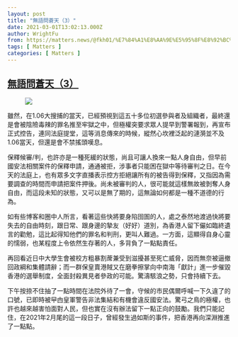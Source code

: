 ```yaml
---
layout: post
title: "無語問蒼天（3）"
date: 2021-03-01T13:02:13.000Z
author: WrightFu
from: https://matters.news/@fkh01/%E7%84%A1%E8%AA%9E%E5%95%8F%E8%92%BC%E5%A4%A9-3-bafyreig6ov4bbonf6u6nfimf23u2tjrpcsm2xl3qapcf55knqsjghfuivm
tags: [ Matters ]
categories: [ Matters ]
---
```

<!--1614603733000-->
[無語問蒼天（3）](https://matters.news/@fkh01/%E7%84%A1%E8%AA%9E%E5%95%8F%E8%92%BC%E5%A4%A9-3-bafyreig6ov4bbonf6u6nfimf23u2tjrpcsm2xl3qapcf55knqsjghfuivm)
------

<div>
<figure class="image"><img src="https://assets.matters.news/embed/e111be35-c3be-4eaa-826f-31d332c921fb.jpeg" data-asset-id="e111be35-c3be-4eaa-826f-31d332c921fb" referrerpolicy="no-referrer"><figcaption><span></span></figcaption></figure><p>雖然，在1.06大搜捕的當天，已經預視到這五十多位初選參與者及組織者，最終還是會被陰險毒辣的罪名推至牢獄之中，但極權突要求眾人提早到警署報到，再宣布正式控告，連同法庭提堂，這等消息傳來的時候，縱然心坎裡泛起的漣漪並不及1.06當天，但還是會不禁搖頭嘆息。</p><p>保釋候審/判，也許亦是一種死緩的狀態，尚且可讓人換來一點人身自由，但早前國安法相關案件的保釋申請，通通被拒，涉事者只能困在獄中等待審判之日。在今天的法庭上，也有眾多文字直播表示控方拒絕讓所有的被告得到保釋，又指因為需要調查的時間而申請把案件押後。尚未被審判的人，很可能就這樣無故被剝奪人身自由，而這段未知的狀態，又可以是無了期的，這無論如何都是一種不道德的行為。</p><p>如有些博客和圈中人所言，看著這些快將要身陷囹圄的人，處之泰然地渡過快將要失去的自由時刻，跟日常、跟身邊的摯友（好好）道別，為香港人留下儼如臨終遺言的勸勉，這比起得知他們的罪名和判刑，更叫人難過。一方面，這顯得自身心靈的懦弱，也某程度上令依然生存著的人，多背負了一點點責任。</p><p>再回看近日中大學生會被校方粗暴割蓆兼受到滋擾甚至死亡威脅，因而無奈被逼撤回政綱和集體請辭；而一群保皇賣港賊又在磨拳擦掌向中南海「獻計」進一步催毀香港的選舉制度，全面封殺異見者參政的可能。驚濤駭浪之勢，只會持續下去。</p><p>下午按捺不住抽了一點時間在法院外待了一會，守候的市民偶爾呼喊一下久違了的口號，已即時被曱甴皇軍警告非法集結和有機會違反國安法。驚弓之鳥的極權，也許也越來越害怕面對人民，但也實在沒有辦法留下一點正向的鼓勵。我們只能記住，在2021年2月尾的這一段日子，曾經發生過如斯的事件，把香港再向深淵推進了一點點。</p>
</div>
